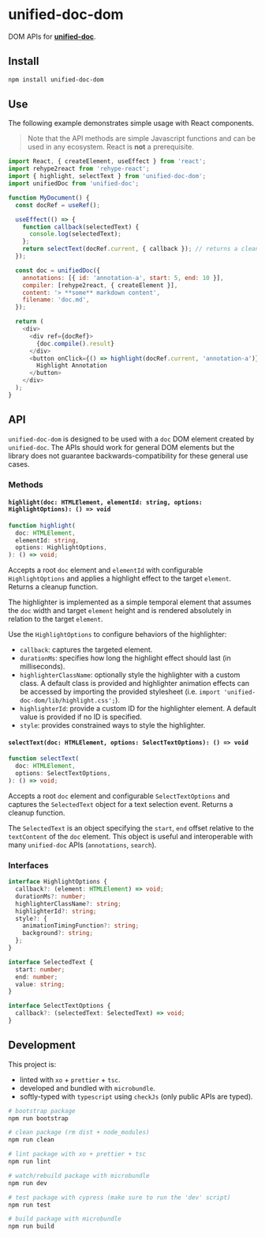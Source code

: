 # unified-doc-dom

DOM APIs for [**unified-doc**][unified-doc].

## Install
```sh
npm install unified-doc-dom
```

## Use

The following example demonstrates simple usage with React components.

> Note that the API methods are simple Javascript functions and can be used in any ecosystem.  React is **not** a prerequisite.

```js
import React, { createElement, useEffect } from 'react';
import rehype2react from 'rehype-react';
import { highlight, selectText } from 'unified-doc-dom';
import unifiedDoc from 'unified-doc';

function MyDocument() {
  const docRef = useRef();

  useEffect(() => {
    function callback(selectedText) {
      console.log(selectedText);
    };
    return selectText(docRef.current, { callback }); // returns a cleanup function
  });

  const doc = unifiedDoc({
    annotations: [{ id: 'annotation-a', start: 5, end: 10 }],
    compiler: [rehype2react, { createElement }],
    content: '> **some** markdown content',
    filename: 'doc.md',
  });

  return (
    <div>
      <div ref={docRef}>
        {doc.compile().result}
      </div>
      <button onClick={() => highlight(docRef.current, 'annotation-a')}>
        Highlight Annotation
      </button>
    </div>
  );
}
```

## API

`unified-doc-dom` is designed to be used with a `doc` DOM element created by `unified-doc`.  The APIs should work for general DOM elements but the library does not guarantee backwards-compatibility for these general use cases.

### Methods

#### `highlight(doc: HTMLElement, elementId: string, options: HighlightOptions): () => void`
```ts
function highlight(
  doc: HTMLElement,
  elementId: string,
  options: HighlightOptions,
): () => void;
```

Accepts a root `doc` element and `elementId` with configurable `HighlightOptions` and applies a highlight effect to the target `element`.  Returns a cleanup function.

The highlighter is implemented as a simple temporal element that assumes the `doc` width and target `element` height and is rendered absolutely in relation to the target `element`.

Use the `HighlightOptions` to configure behaviors of the highlighter:
- `callback`: captures the targeted element.
- `durationMs`: specifies how long the highlight effect should last (in milliseconds).
- `highlighterClassName`: optionally style the highlighter with a custom class.  A default class is provided and highlighter animation effects can be accessed by importing the provided stylesheet (i.e. `import 'unified-doc-dom/lib/highlight.css';`).
- `highlighterId`: provide a custom ID for the highlighter element.  A default value is provided if no ID is specified.
- `style`: provides constrained ways to style the highlighter.

#### `selectText(doc: HTMLElement, options: SelectTextOptions): () => void`
```ts
function selectText(
  doc: HTMLElement,
  options: SelectTextOptions,
): () => void;
```

Accepts a root `doc` element and configurable `SelectTextOptions` and captures the `SelectedText` object for a text selection event.  Returns a cleanup function.

The `SelectedText` is an object specifying the `start`, `end` offset relative to the `textContent` of the `doc` element.  This object is useful and interoperable with many `unified-doc` APIs (`annotations`, `search`).

### Interfaces
```ts
interface HighlightOptions {
  callback?: (element: HTMLElement) => void;
  durationMs?: number;
  highlighterClassName?: string;
  highlighterId?: string;
  style?: {
    animationTimingFunction?: string;
    background?: string;
  };
}

interface SelectedText {
  start: number;
  end: number;
  value: string;
}

interface SelectTextOptions {
  callback?: (selectedText: SelectedText) => void;
}
```

## Development
This project is:
- linted with `xo` + `prettier` + `tsc`.
- developed and bundled with `microbundle`.
- softly-typed with `typescript` using `checkJs` (only public APIs are typed).

```sh
# bootstrap package
npm run bootstrap

# clean package (rm dist + node_modules)
npm run clean

# lint package with xo + prettier + tsc
npm run lint

# watch/rebuild package with microbundle
npm run dev

# test package with cypress (make sure to run the 'dev' script)
npm run test

# build package with microbundle
npm run build
```

<!-- Links -->
[rangy]: https://github.com/timdown/rangy
[unified-doc]: https://github.com/unified-doc/unified-doc
